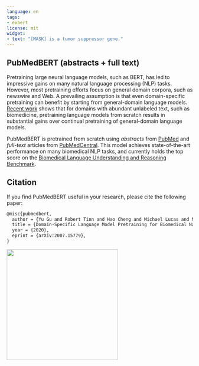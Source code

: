 ```yaml
---
language: en
tags:
- exbert
license: mit
widget:
- text: "[MASK] is a tumor suppressor gene."
---
```


## PubMedBERT (abstracts + full text)

Pretraining large neural language models, such as BERT, has led to impressive gains on many natural language processing (NLP) tasks. However, most pretraining efforts focus on general domain corpora, such as newswire and Web. A prevailing assumption is that even domain-specific pretraining can benefit by starting from general-domain language models. [Recent work](https://arxiv.org/abs/2007.15779) shows that for domains with abundant unlabeled text, such as biomedicine, pretraining language models from scratch results in substantial gains over continual pretraining of general-domain language models.

PubMedBERT is pretrained from scratch using _abstracts_ from [PubMed](https://pubmed.ncbi.nlm.nih.gov/) and _full-text_ articles from [PubMedCentral](https://www.ncbi.nlm.nih.gov/pmc/). This model achieves state-of-the-art performance on many biomedical NLP tasks, and currently holds the top score on the [Biomedical Language Understanding and Reasoning Benchmark](https://aka.ms/BLURB).

## Citation

If you find PubMedBERT useful in your research, please cite the following paper:

```latex
@misc{pubmedbert,
  author = {Yu Gu and Robert Tinn and Hao Cheng and Michael Lucas and Naoto Usuyama and Xiaodong Liu and Tristan Naumann and Jianfeng Gao and Hoifung Poon},
  title = {Domain-Specific Language Model Pretraining for Biomedical Natural Language Processing},
  year = {2020},
  eprint = {arXiv:2007.15779},
}
```

<a href="https://huggingface.co/exbert/?model=microsoft/BiomedNLP-PubMedBERT-base-uncased-abstract-fulltext&modelKind=bidirectional&sentence=Gefitinib%20is%20an%20EGFR%20tyrosine%20kinase%20inhibitor,%20which%20is%20often%20used%20for%20breast%20cancer%20and%20NSCLC%20treatment.&layer=3&heads=..0,1,2,3,4,5,6,7,8,9,10,11&threshold=0.7&tokenInd=17&tokenSide=right&maskInds=..&hideClsSep=true">
	<img width="300px" src="https://cdn-media.huggingface.co/exbert/button.png">
</a>
